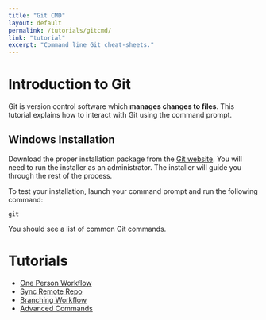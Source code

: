 ```yaml
---
title: "Git CMD"
layout: default
permalink: /tutorials/gitcmd/
link: "tutorial"
excerpt: "Command line Git cheat-sheets."
---
```


# Introduction to Git
Git is version control software which **manages changes to files**. This tutorial explains how to interact with Git using the command prompt.

## Windows Installation
Download the proper installation package from the [Git website](https://git-scm.com/download/win). You will need to run the installer as an administrator. The installer will guide you through the rest of the process.

To test your installation, launch your command prompt and run the following command:

```
git
```

You should see a list of common Git commands.


# Tutorials

* [One Person Workflow](one-person-workflow.html)
* [Sync Remote Repo](sync-remote.html)
* [Branching Workflow](branching-workflow.html)
* [Advanced Commands](advanced-commands.html)
